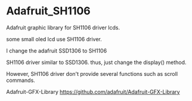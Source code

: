 Adafruit_SH1106
===============

Adafruit graphic library for SH1106 driver lcds.

some small oled lcd use SH1106 driver.

I change the adafruit SSD1306 to SH1106

SH1106 driver similar to SSD1306. thus, just change the display() method.

However, SH1106 driver don't provide several functions such as scroll commands.


 Adafruit-GFX-Library
 https://github.com/adafruit/Adafruit-GFX-Library
